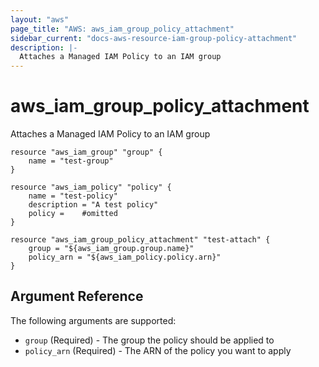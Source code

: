 ```yaml
---
layout: "aws"
page_title: "AWS: aws_iam_group_policy_attachment"
sidebar_current: "docs-aws-resource-iam-group-policy-attachment"
description: |-
  Attaches a Managed IAM Policy to an IAM group
---
```


# aws\_iam\_group\_policy\_attachment

Attaches a Managed IAM Policy to an IAM group

```
resource "aws_iam_group" "group" {
    name = "test-group"
}

resource "aws_iam_policy" "policy" {
    name = "test-policy"
    description = "A test policy"
    policy = 	#omitted
}

resource "aws_iam_group_policy_attachment" "test-attach" {
    group = "${aws_iam_group.group.name}"
    policy_arn = "${aws_iam_policy.policy.arn}"
}
```

## Argument Reference

The following arguments are supported:

* `group`		(Required) - The group the policy should be applied to
* `policy_arn`	(Required) - The ARN of the policy you want to apply
